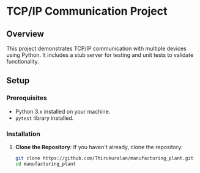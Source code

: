 # TCP/IP Communication Project

## Overview

This project demonstrates TCP/IP communication with multiple devices using Python. It includes a stub server for testing and unit tests to validate functionality.

## Setup

### Prerequisites

- Python 3.x installed on your machine.
- `pytest` library installed.

### Installation

1. **Clone the Repository**:
   If you haven't already, clone the repository:
   ```bash
   git clone https://github.com/Thirukuralan/manufacturing_plant.git
   cd manufacturing_plant
